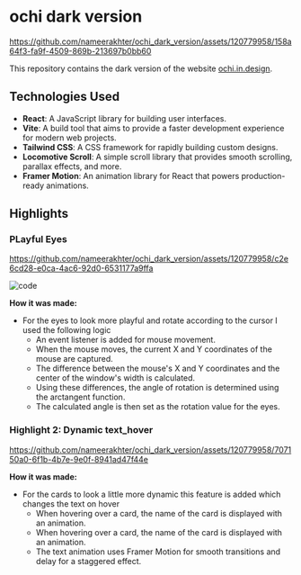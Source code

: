 # ochi dark version

https://github.com/nameerakhter/ochi_dark_version/assets/120779958/158a64f3-fa9f-4509-869b-213697b0bb60

This repository contains the dark version of the website [ochi.in.design](https://ochi.design/).

## Technologies Used

- **React**: A JavaScript library for building user interfaces.
- **Vite**: A build tool that aims to provide a faster development experience for modern web projects.
- **Tailwind CSS**: A CSS framework for rapidly building custom designs.
- **Locomotive Scroll**: A simple scroll library that provides smooth scrolling, parallax effects, and more.
- **Framer Motion**: An animation library for React that powers production-ready animations.

## Highlights

### PLayful Eyes

https://github.com/nameerakhter/ochi_dark_version/assets/120779958/c2e6cd28-e0ca-4ac6-92d0-6531177a9ffa

![code](https://github.com/nameerakhter/ochi_dark_version/assets/120779958/4d3eb6bb-e815-4163-94d0-a6d1987575d3)

**How it was made:**

- For the eyes to look more playful and rotate according to the cursor I used the following logic
  - An event listener is added for mouse movement.
  - When the mouse moves, the current X and Y coordinates of the mouse are captured.
  - The difference between the mouse's X and Y coordinates and the center of the window's width is calculated.
  - Using these differences, the angle of rotation is determined using the arctangent function.
  - The calculated angle is then set as the rotation value for the eyes.

### Highlight 2: Dynamic text_hover

https://github.com/nameerakhter/ochi_dark_version/assets/120779958/707150a0-6f1b-4b7e-9e0f-8941ad47f44e

**How it was made:**

- For the cards to look a little more dynamic this feature is added which changes the text on hover
  - When hovering over a card, the name of the card is displayed with an animation.
  - When hovering over a card, the name of the card is displayed with an animation.
  - The text animation uses Framer Motion for smooth transitions and delay for a staggered effect.
